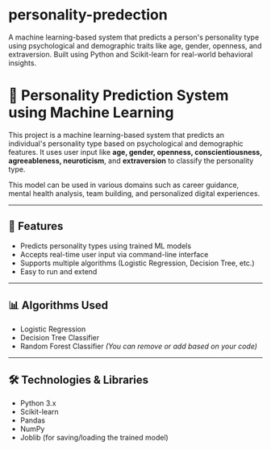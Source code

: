 # personality-predection
A machine learning-based system that predicts a person's personality type using psychological and demographic traits like age, gender, openness, and extraversion. Built using Python and Scikit-learn for real-world behavioral insights.
# 🧠 Personality Prediction System using Machine Learning

This project is a machine learning-based system that predicts an individual's personality type based on psychological and demographic features. It uses user input like **age, gender, openness, conscientiousness, agreeableness, neuroticism**, and **extraversion** to classify the personality type.

This model can be used in various domains such as career guidance, mental health analysis, team building, and personalized digital experiences.

---

## 🚀 Features

- Predicts personality types using trained ML models
- Accepts real-time user input via command-line interface
- Supports multiple algorithms (Logistic Regression, Decision Tree, etc.)
- Easy to run and extend

---

## 📊 Algorithms Used

- Logistic Regression
- Decision Tree Classifier
- Random Forest Classifier *(You can remove or add based on your code)*

---

## 🛠️ Technologies & Libraries

- Python 3.x
- Scikit-learn
- Pandas
- NumPy
- Joblib (for saving/loading the trained model)


